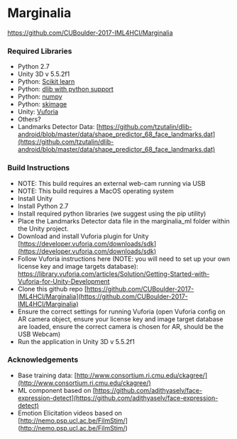 # Marginalia
https://github.com/CUBoulder-2017-IML4HCI/Marginalia

### Required Libraries

* Python 2.7
* Unity 3D v 5.5.2f1
* Python: [Scikit learn]()
* Python: [dlib with python support]()
* Python: [numpy]()
* Python: [skimage]()
* Unity: [Vuforia]()
* Others?
* Landmarks Detector Data: [https://github.com/tzutalin/dlib-android/blob/master/data/shape_predictor_68_face_landmarks.dat](https://github.com/tzutalin/dlib-android/blob/master/data/shape_predictor_68_face_landmarks.dat)

### Build Instructions
* NOTE: This build requires an external web-cam running via USB
* NOTE: This build requires a MacOS operating system
* Install Unity
* Install Python 2.7
* Install required python libraries (we suggest using the pip utility)
* Place the Landmarks Detector data file in the marginalia_ml folder within the Unity project.
* Download and install Vuforia plugin for Unity [https://developer.vuforia.com/downloads/sdk](https://developer.vuforia.com/downloads/sdk)
* Follow Vuforia instructions here (NOTE: you will need to set up your own license key and image targets database): https://library.vuforia.com/articles/Solution/Getting-Started-with-Vuforia-for-Unity-Development
* Clone this github repo [https://github.com/CUBoulder-2017-IML4HCI/Marginalia](https://github.com/CUBoulder-2017-IML4HCI/Marginalia)
* Ensure the correct settings for running Vuforia (open Vuforia config on AR camera object, ensure your license key and image target database are loaded, ensure the correct camera is chosen for AR, should be the USB Webcam)
* Run the application in Unity 3D v 5.5.2f1

### Acknowledgements

* Base training data: [http://www.consortium.ri.cmu.edu/ckagree/](http://www.consortium.ri.cmu.edu/ckagree/)
* ML component based on [https://github.com/adithyaselv/face-expression-detect](https://github.com/adithyaselv/face-expression-detect)
* Emotion Elicitation videos based on [http://nemo.psp.ucl.ac.be/FilmStim/] (http://nemo.psp.ucl.ac.be/FilmStim/)
